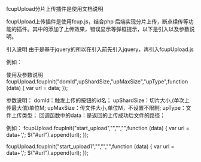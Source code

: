 fcupUpload分片上传插件是使用文档说明

fcupUpload上传插件是使用fcup.js，结合php 后端实现分片上传，断点续传等功能的插件。其中的添加了上传效果，错误显示等弹框提示，以下是引入以及参数说明。

引入说明
由于是基于jquery的所以在引入前先引入jquery，再引入fcupUpload.js

例如：
<script src="/js/upload/jquery.min.js"></script>
<script src="/js/upload/fcupUpload.js"></script>

使用及参数说明
fcupUpload.fcupInit("domId",upShardSize,"upMaxSize","upType",function (data) {
        var url = data;
});

参数说明：
domId：触发上传的按钮的id名；
upShardSize：切片大小,(单次上传最大值)单位M;
upMaxSize：传文件大小,单位M，不设置不限制;
upType：文件上传类型；
回调函数中的data：是返回的上传成功后文件的路径；

例如：
 fcupUpload.fcupInit("start_upload","","","",function (data) {
        var url = data+',';
        $("#url").append(url);
});

  fcupUpload.fcupInit("start_upload1","","","",function (data) {
        var url = data+',';
        $("#url").append(url);
});


